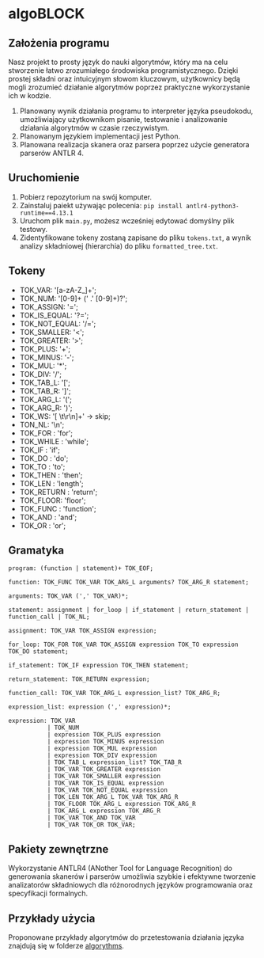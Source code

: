 # algoBLOCK

## Założenia programu
Nasz projekt to prosty język do nauki algorytmów, który ma na celu stworzenie łatwo zrozumiałego środowiska programistycznego. Dzięki prostej składni oraz intuicyjnym słowom kluczowym, użytkownicy będą mogli zrozumieć działanie algorytmów poprzez praktyczne wykorzystanie ich w kodzie.
1. Planowany wynik działania programu to interpreter języka pseudokodu, umożliwiający użytkownikom pisanie, testowanie i analizowanie działania algorytmów w czasie rzeczywistym.
2. Planowanym językiem implementacji jest Python.
3. Planowana realizacja skanera oraz parsera poprzez użycie generatora parserów ANTLR 4.

## Uruchomienie 
1. Pobierz repozytorium na swój komputer.
2. Zainstaluj paiekt używając polecenia: `pip install antlr4-python3-runtime==4.13.1`
3. Uruchom plik `main.py`, możesz wcześniej edytować domyślny plik testowy.
4. Zidentyfikowane tokeny zostaną zapisane do pliku `tokens.txt`, a wynik analizy składniowej (hierarchia) do pliku `formatted_tree.txt`.

## Tokeny
- TOK_VAR: '[a-zA-Z_]+';
- TOK_NUM: '[0-9]+ (' .' [0-9]+)?';
- TOK_ASSIGN: '=';
- TOK_IS_EQUAL: '?=';
- TOK_NOT_EQUAL: '/=';
- TOK_SMALLER: '<';
- TOK_GREATER: '>';
- TOK_PLUS: '+';
- TOK_MINUS: '-';
- TOK_MUL: '*';
- TOK_DIV: '/';
- TOK_TAB_L: '[';
- TOK_TAB_R: ']';
- TOK_ARG_L: '(';
- TOK_ARG_R: ')';
- TOK_WS: '[ \t\r\n]+' -> skip;
- TON_NL: '\n';
- TOK_FOR  : 'for';
- TOK_WHILE : 'while';
- TOK_IF : 'if';
- TOK_DO : 'do';
- TOK_TO : 'to';
- TOK_THEN : 'then';
- TOK_LEN : 'length';
- TOK_RETURN : 'return';	
- TOK_FLOOR: 'floor';
- TOK_FUNC : 'function';
- TOK_AND : 'and';
- TOK_OR : 'or';

## Gramatyka
```g4
program: (function | statement)+ TOK_EOF;

function: TOK_FUNC TOK_VAR TOK_ARG_L arguments? TOK_ARG_R statement;

arguments: TOK_VAR (',' TOK_VAR)*;

statement: assignment | for_loop | if_statement | return_statement | function_call | TOK_NL;

assignment: TOK_VAR TOK_ASSIGN expression;

for_loop: TOK_FOR TOK_VAR TOK_ASSIGN expression TOK_TO expression TOK_DO statement;

if_statement: TOK_IF expression TOK_THEN statement;

return_statement: TOK_RETURN expression;

function_call: TOK_VAR TOK_ARG_L expression_list? TOK_ARG_R;

expression_list: expression (',' expression)*;

expression: TOK_VAR
           | TOK_NUM
           | expression TOK_PLUS expression
           | expression TOK_MINUS expression
           | expression TOK_MUL expression
           | expression TOK_DIV expression
           | TOK_TAB_L expression_list? TOK_TAB_R
           | TOK_VAR TOK_GREATER expression
           | TOK_VAR TOK_SMALLER expression
           | TOK_VAR TOK_IS_EQUAL expression
           | TOK_VAR TOK_NOT_EQUAL expression
           | TOK_LEN TOK_ARG_L TOK_VAR TOK_ARG_R
           | TOK_FLOOR TOK_ARG_L expression TOK_ARG_R
           | TOK_ARG_L expression TOK_ARG_R
           | TOK_VAR TOK_AND TOK_VAR
           | TOK_VAR TOK_OR TOK_VAR;
```

## Pakiety zewnętrzne
Wykorzystanie ANTLR4 (ANother Tool for Language Recognition) do generowania skanerów i parserów umożliwia szybkie i efektywne tworzenie analizatorów składniowych dla różnorodnych języków programowania oraz specyfikacji formalnych.

## Przykłady użycia 
Proponowane przykłady algorytmów do przetestowania działania języka znajdują się w folderze [algorythms](./algorithms/).




